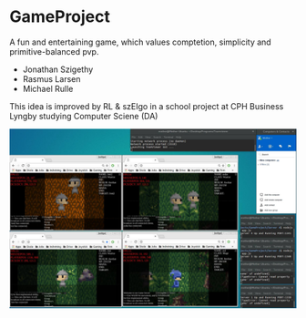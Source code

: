 # GameProject

A fun and entertaining game, which values comptetion, simplicity and primitive-balanced pvp.
 

* Jonathan Szigethy
* Rasmus Larsen
* Michael Rulle

This idea is improved by RL & szEIgo in a school project at CPH Business Lyngby studying Computer Sciene (DA)

![alt tag](https://github.com/szEIgo/GameProject/blob/master/Backend%20Server.png)

